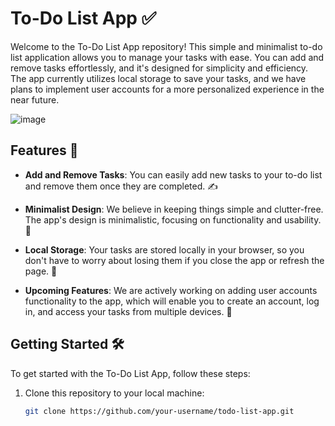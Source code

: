 # To-Do List App ✅

Welcome to the To-Do List App repository! This simple and minimalist to-do list application allows you to manage your tasks with ease. You can add and remove tasks effortlessly, and it's designed for simplicity and efficiency. The app currently utilizes local storage to save your tasks, and we have plans to implement user accounts for a more personalized experience in the near future.

![image](https://github.com/cloudyonthemic/to-do/assets/74272079/311d210b-60fd-4562-894d-c27b65db3310)


## Features 🚀

- **Add and Remove Tasks**: You can easily add new tasks to your to-do list and remove them once they are completed. ✍️

- **Minimalist Design**: We believe in keeping things simple and clutter-free. The app's design is minimalistic, focusing on functionality and usability. 🎨

- **Local Storage**: Your tasks are stored locally in your browser, so you don't have to worry about losing them if you close the app or refresh the page. 💾

- **Upcoming Features**: We are actively working on adding user accounts functionality to the app, which will enable you to create an account, log in, and access your tasks from multiple devices. 🔐

## Getting Started 🛠️

To get started with the To-Do List App, follow these steps:

1. Clone this repository to your local machine:

   ```bash
   git clone https://github.com/your-username/todo-list-app.git

